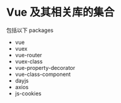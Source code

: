 # Vue 及其相关库的集合

包括以下 packages

- vue
- vuex
- vue-router
- vuex-class
- vue-property-decorator
- vue-class-component
- dayjs
- axios
- js-cookies